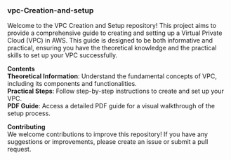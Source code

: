 ### vpc-Creation-and-setup 

 Welcome to the VPC Creation and Setup repository! This project aims to provide a comprehensive guide to creating and setting up a Virtual Private Cloud (VPC) in AWS. This guide is designed to be both informative and practical, ensuring you have the theoretical knowledge and the practical skills to set up your VPC successfully.

 **Contents** <br>
**Theoretical Information**: Understand the fundamental concepts of VPC, including its components and functionalities.<br>
**Practical Steps**: Follow step-by-step instructions to create and set up your VPC.<br>
**PDF Guide**: Access a detailed PDF guide for a visual walkthrough of the setup process.

 **Contributing** <br>
We welcome contributions to improve this repository! If you have any suggestions or improvements, please create an issue or submit a pull request.